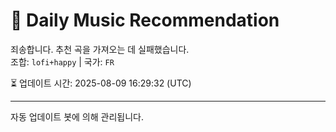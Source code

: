 
# 🎵 Daily Music Recommendation

죄송합니다. 추천 곡을 가져오는 데 실패했습니다.  
조합: `lofi+happy` | 국가: `FR`

⏳ 업데이트 시간: 2025-08-09 16:29:32 (UTC)

---
자동 업데이트 봇에 의해 관리됩니다.

